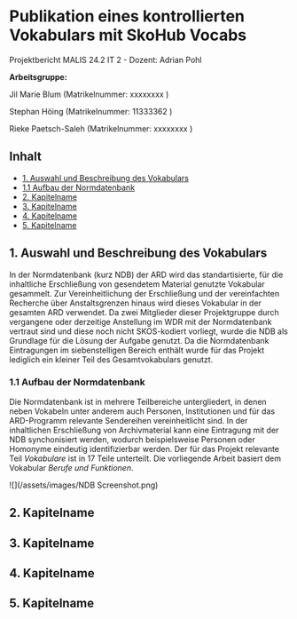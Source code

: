 # Publikation eines kontrollierten Vokabulars mit SkoHub Vocabs

Projektbericht MALIS 24.2 IT 2 - Dozent: Adrian Pohl

**Arbeitsgruppe:**

Jil Marie Blum (Matrikelnummer: xxxxxxxx )

Stephan Höing (Matrikelnummer: 11333362 )

Rieke Paetsch-Saleh (Matrikelnummer: xxxxxxxx )

## Inhalt
- [1. Auswahl und Beschreibung des Vokabulars](#1)
- [1.1 Aufbau der Normdatenbank](#1.1)
- [2. Kapitelname](#2)
- [3. Kapitelname](#3)
- [4. Kapitelname](#4)
- [5. Kapitelname](#5)

<a name="1"></a>
## **1. Auswahl und Beschreibung des Vokabulars**
In der Normdatenbank (kurz NDB) der ARD wird das standartisierte, für die inhaltliche Erschließung von gesendetem Material genutzte Vokabular gesammelt. Zur Vereinheitlichung der Erschließung und der vereinfachten Recherche über Anstaltsgrenzen hinaus wird dieses Vokabular in der gesamten ARD verwendet. Da zwei Mitglieder dieser Projektgruppe durch vergangene oder derzeitige Anstellung im WDR mit der Normdatenbank vertraut sind und diese noch nicht SKOS-kodiert vorliegt, wurde die NDB als Grundlage für die Lösung der Aufgabe genutzt. Da die Normdatenbank Eintragungen im siebenstelligen Bereich enthält wurde für das Projekt lediglich ein kleiner Teil des Gesamtvokabulars genutzt.
 
<a name="1.1"></a>
### 1.1 Aufbau der Normdatenbank
Die Normdatenbank ist in mehrere Teilbereiche untergliedert, in denen neben Vokabeln unter anderem auch Personen, Institutionen und für das ARD-Programm relevante Sendereihen vereinheitlicht sind. In der inhaltlichen Erschließung von Archivmaterial kann eine Eintragung mit der NDB synchonisiert werden, wodurch beispielsweise Personen oder Homonyme eindeutig identifizierbar werden.
Der für das Projekt relevante Teil _Vokabulare_ ist in 17 Teile unterteilt. Die vorliegende Arbeit basiert dem Vokabular _Berufe und Funktionen_. 

![](/assets/images/NDB Screenshot.png)

<a name="2"></a>
## **2. Kapitelname**


<a name="3"></a>
## **3. Kapitelname**


<a name="4"></a>
## **4. Kapitelname**


<a name="5"></a>
## **5. Kapitelname**
